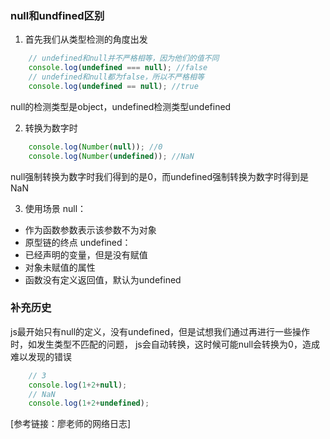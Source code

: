 ### null和undfined区别
1. 首先我们从类型检测的角度出发

```js
    // undefined和null并不严格相等，因为他们的值不同
    console.log(undefined === null); //false
    // undefined和null都为false，所以不严格相等
    console.log(undefined == null); //true
```
null的检测类型是object，undefined检测类型undefined

2. 转换为数字时

```js
    console.log(Number(null)); //0
    console.log(Number(undefined)); //NaN
```
null强制转换为数字时我们得到的是0，而undefined强制转换为数字时得到是NaN

3. 使用场景
null：
- 作为函数参数表示该参数不为对象
- 原型链的终点
undefined：
- 已经声明的变量，但是没有赋值
- 对象未赋值的属性
- 函数没有定义返回值，默认为undefined

### 补充历史
js最开始只有null的定义，没有undefined，但是试想我们通过再进行一些操作时，如发生类型不匹配的问题，
js会自动转换，这时候可能null会转换为0，造成难以发现的错误
```js
    // 3
    console.log(1+2+null);
    // NaN
    console.log(1+2+undefined);
```
[参考链接：廖老师的网络日志]